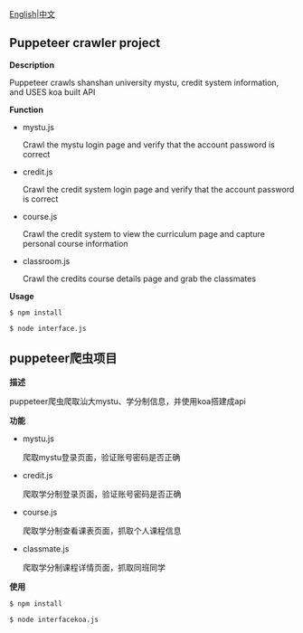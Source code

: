 [English](#en)|[中文](#cn)



<h2 id='en'>Puppeteer crawler project</h2>

**Description**

Puppeteer crawls shanshan university mystu, credit system information, and USES koa built API

**Function**

- mystu.js

  Crawl the mystu login page and verify that the account password is correct

- credit.js

  Crawl the credit system login page and verify that the account password is correct

- course.js

  Crawl the credit system to view the curriculum page and capture personal course information

- classroom.js

  Crawl the credits course details page and grab the classmates

**Usage**

`$ npm install`

`$ node interface.js`



<h2 id='cn'>puppeteer爬虫项目</h2>

**描述**

puppeteer爬虫爬取汕大mystu、学分制信息，并使用koa搭建成api

**功能**

- mystu.js

  爬取mystu登录页面，验证账号密码是否正确

- credit.js

  爬取学分制登录页面，验证账号密码是否正确

- course.js

  爬取学分制查看课表页面，抓取个人课程信息

- classmate.js

  爬取学分制课程详情页面，抓取同班同学

**使用**

`$ npm install`

`$ node interfacekoa.js`



